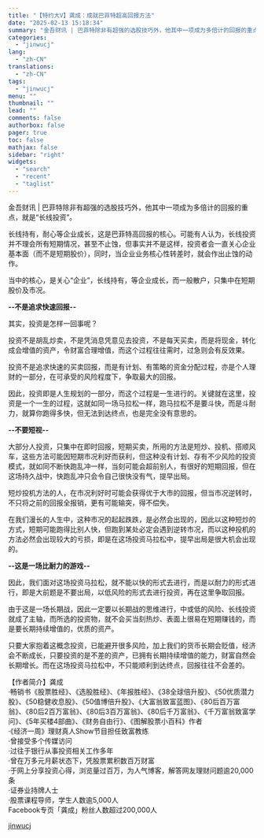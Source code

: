 ```yaml
---
title: "【特约大V】龚成：成就巴菲特超高回报方法"
date: "2025-02-13 15:18:34"
summary: "金吾财讯 | 巴菲特除非有超强的选股技巧外，他其中一项成为多倍计的回报的重点，就是“长线投资”。长线..."
categories:
  - "jinwucj"
lang:
  - "zh-CN"
translations:
  - "zh-CN"
tags:
  - "jinwucj"
menu: ""
thumbnail: ""
lead: ""
comments: false
authorbox: false
pager: true
toc: false
mathjax: false
sidebar: "right"
widgets:
  - "search"
  - "recent"
  - "taglist"
---
```


金吾财讯 | 巴菲特除非有超强的选股技巧外，他其中一项成为多倍计的回报的重点，就是“长线投资”。  
  
长线持有，耐心等企业成长，这是巴菲特高回报的核心。可能有人认为，长线投资并不理会所有短期情况，甚至不止蚀，但事实并不是这样，投资者会一直关心企业基本面（而不是短期股价），同时，当企业业务核心性转差时，就会作出止蚀的动作。  
  
当中的核心，是关心“企业”，长线持有，等企业成长，而一般散户，只集中在短期股价及市况。  
  
  
**--不是追求快速回报--**  
  
其实，投资是怎样一回事呢？  
  
投资不是胡乱炒卖，不是凭消息凭意见去投资，不是每天买卖，而是将现金，转化成会增值的资产，令财富合理增值，而这个过程往往需时，过急则会有反效果。  
  
投资不是追求快速的买卖回报，而是有计划、有策略的资金分配过程，亦是个人理财的一部分，在可承受的风险程度下，争取最大的回报。  
  
因此，投资即是人生规划的一部分，而这个过程是一生进行的。关键就在这里，投资是一个一生的过程，这就如同一场马拉松一样，跑马拉松不是要斗快，而是斗耐力，就算你跑得多快，但无法到达终点，也是完全没有意思的。  
  
  
**--不要短视--**  
  
大部分人投资，只集中在即时回报，短期买卖，所用的方法是短炒、投机、搭顺风车，这些方法可能因短期市况利好而获利，但这种没有计划、存有不少风险的投资模式，就如同不断快跑乱冲一样，当刻可能会超前别人，有很好的短期回报，但在这场持久战中，快跑乱冲只会令自己很快没有气，提早出局。  
  
短炒投机方法的人，在市况利好时可能会获得优于大市的回报，但当市况逆转时，不只将之前的回报全报销，更有可能输突，得不偿失。  
  
在我们漫长的人生中，这种市况的起起跌跌，是必然会出现的，因此以这种短炒的方式，短期可能跑得比别人快，但跑到某处必定会遇到逆转市况，而以这种投机的方法必然会出现较大的亏损，即是在这场投资马拉松中，提早出局是很大机会出现的。  
  
  
**--这是一场比耐力的游戏--**  
  
因此，我们面对这场投资马拉松，就不能以快的形式去进行，而是以耐力的形式进行，即是大前题是不要出局，以低风险的形式去进行投资，再在这里争取回报。  
  
由于这是一场长期战，因此一定要以长期战的思维进行，中或低的风险、长线投资就成了主轴，而所选的投资物，就不会买当刻热炒、表面上很易在短期赚钱的，而是要长期持续增值的，优质的资产。  
  
只要大家抱着这概念投资，已能避开很多风险，加上我们的货币长期会贬值，经济会不断成长，只要投资的是不差的资产，已拥有长期持续增值的能力，财富自然会长期增长。而在这场投资马拉松中，不只能顺利到达终点，回报往往不会差的。

  
【作者简介】龚成  
·畅销书《股票胜经》、《选股胜经》、《年报胜经》、《38全球倍升股》、《50优质潜力股》、《50稳健收息股》、《50值博倍升股》、《大富翁致富蓝图》、《80后百万富翁》、《80后2百万富翁》、《80后3百万富翁》、《80后千万富翁》、《千万富翁致富学问》、《5年买楼4部曲》、《财务自由行》、《图解股票小百科》作者  
·《经济一周》理财真人Show节目担任致富教练  
·曾接受多个传媒访问  
·过往于银行从事投资相关工作多年  
·曾在万多元月薪状态下，凭股票累积数百万财富  
·于网上分享投资心得，浏览量过百万，为人气博客，解答网友理财问题逾20,000条  
·证券业持牌人士  
·股票课程导师，学生人数逾5,000人  
Facebook专页「龚成」粉丝人数超过200,000人

[jinwucj](https://sky.szfiu.com/info/hk/details/266144797)
